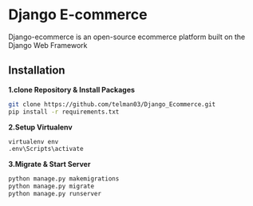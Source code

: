 
# Django E-commerce
Django-ecommerce is an open-source ecommerce platform built on the Django Web Framework

## Installation

**1.clone Repository & Install Packages**
```sh
git clone https://github.com/telman03/Django_Ecommerce.git
pip install -r requirements.txt
```
**2.Setup Virtualenv**
```sh
virtualenv env
.env\Scripts\activate
```
**3.Migrate & Start Server**
```sh
python manage.py makemigrations
python manage.py migrate
python manage.py runserver
```
